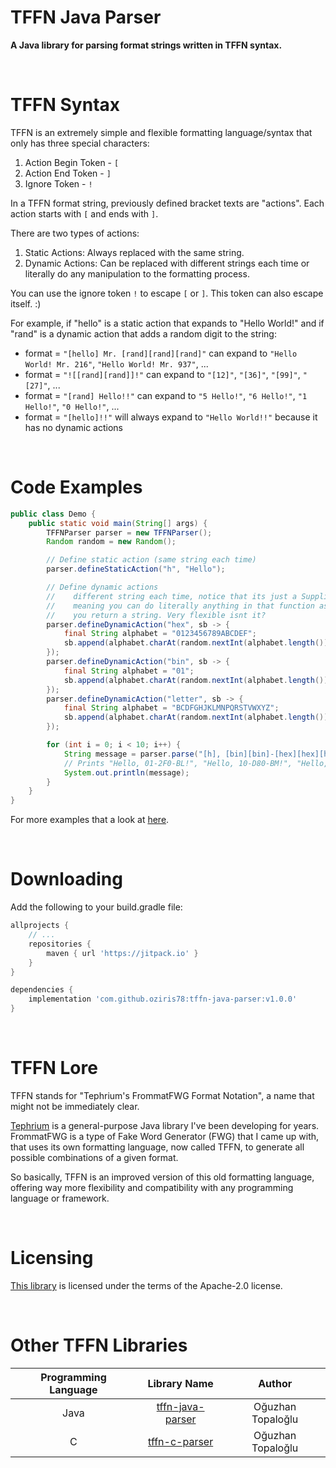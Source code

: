 


# TFFN Java Parser

<b>A Java library for parsing format strings written in TFFN syntax.</b>

<br>


# TFFN Syntax

TFFN is an extremely simple and flexible formatting language/syntax that only has three special characters:
1. Action Begin Token - `[`
2. Action End Token - `]`
3. Ignore Token - `!`

In a TFFN format string, previously defined bracket texts are "actions". Each action starts 
with `[` and ends with `]`.

There are two types of actions:
1. Static Actions: Always replaced with the same string.
2. Dynamic Actions: Can be replaced with different strings each time or literally do any manipulation to the formatting process.

You can use the ignore token `!` to escape `[` or `]`. This token can also escape itself. :)


For example, if "hello" is a static action that expands to "Hello World!" and if "rand" is a dynamic action
that adds a random digit to the string:
- format = `"[hello] Mr. [rand][rand][rand]"` can expand to `"Hello World! Mr. 216"`, `"Hello World! Mr. 937"`, ...
- format = `"![[rand][rand]]!"` can expand to `"[12]"`, `"[36]"`, `"[99]"`, `"[27]"`, ...
- format = `"[rand] Hello!!"` can expand to `"5 Hello!"`, `"6 Hello!"`, `"1 Hello!"`, `"0 Hello!"`, ...
- format = `"[hello]!!"` will always expand to `"Hello World!!"` because it has no dynamic actions

<br>


# Code Examples
```java
public class Demo {
    public static void main(String[] args) {
        TFFNParser parser = new TFFNParser();
        Random random = new Random();

        // Define static action (same string each time)
        parser.defineStaticAction("h", "Hello");

        // Define dynamic actions
        //    different string each time, notice that its just a Supplier<String>
        //    meaning you can do literally anything in that function as long as
        //    you return a string. Very flexible isnt it?
        parser.defineDynamicAction("hex", sb -> {
            final String alphabet = "0123456789ABCDEF";
            sb.append(alphabet.charAt(random.nextInt(alphabet.length())));
        });
        parser.defineDynamicAction("bin", sb -> {
            final String alphabet = "01";
            sb.append(alphabet.charAt(random.nextInt(alphabet.length())));
        });
        parser.defineDynamicAction("letter", sb -> {
            final String alphabet = "BCDFGHJKLMNPQRSTVWXYZ";
            sb.append(alphabet.charAt(random.nextInt(alphabet.length())));
        });

        for (int i = 0; i < 10; i++) {
            String message = parser.parse("[h], [bin][bin]-[hex][hex][hex]-[letter][letter]!!");
            // Prints "Hello, 01-2F0-BL!", "Hello, 10-D80-BM!", "Hello, 01-84A-XZ!", ... 
            System.out.println(message);
        }
    }
}
```

For more examples that a look at <a href="https://github.com/oziris78/tffn-java-parser/blob/main/src/test/java/com/twistral/tffn/TFFNTest.java">here</a>.

<br>


# Downloading

Add the following to your build.gradle file:

```gradle
allprojects {
    // ...
    repositories {
        maven { url 'https://jitpack.io' }
    }
}

dependencies {
    implementation 'com.github.oziris78:tffn-java-parser:v1.0.0'
}
```

<br>

# TFFN Lore

TFFN stands for "Tephrium's FrommatFWG Format Notation", a name that might not be immediately clear.

<a href="https://github.com/oziris78/tephrium">Tephrium</a> is a general-purpose Java library 
I've been developing for years. FrommatFWG is a type of Fake Word Generator (FWG) that I came 
up with, that uses its own formatting language, now called TFFN, to generate all possible 
combinations of a given format.

So basically, TFFN is an improved version of this old formatting language, offering way more 
flexibility and compatibility with any programming language or framework.

<br>

# Licensing

<a href="https://github.com/oziris78/tffn-java-parser">This library</a> is licensed under the terms of the Apache-2.0 license.

<br>


# Other TFFN Libraries

| Programming Language |                                Library Name                                 |        Author         |
|:--------------------:|:---------------------------------------------------------------------------:|:---------------------:|
|         Java         | <a href="https://github.com/oziris78/tffn-java-parser">tffn-java-parser</a> |  Oğuzhan Topaloğlu   |
|          C           |    <a href="https://github.com/oziris78/tffn-c-parser">tffn-c-parser</a>    |  Oğuzhan Topaloğlu   |

